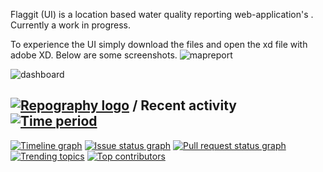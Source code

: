 
Flaggit (UI) is a location based water quality reporting web-application's . Currently a work in progress. 

To experience the UI simply download the files and open the xd file with adobe XD.
Below are some screenshots.
![mapreport](https://user-images.githubusercontent.com/87377676/180489303-a0603311-e52c-4399-ace6-361bac2134c1.png)

![dashboard](https://user-images.githubusercontent.com/87377676/180489322-019de1bb-9400-4139-8551-b8d3221900c9.png)

## [![Repography logo](https://images.repography.com/logo.svg)](https://repography.com) / Recent activity [![Time period](https://images.repography.com/29453079/SUGARXUST/flaggit/recent-activity/e57bf46828e356f39ef741526c185469_badge.svg)](https://repography.com)
[![Timeline graph](https://images.repography.com/29453079/SUGARXUST/flaggit/recent-activity/e57bf46828e356f39ef741526c185469_timeline.svg)](https://github.com/SUGARXUST/flaggit/commits)
[![Issue status graph](https://images.repography.com/29453079/SUGARXUST/flaggit/recent-activity/e57bf46828e356f39ef741526c185469_issues.svg)](https://github.com/SUGARXUST/flaggit/issues)
[![Pull request status graph](https://images.repography.com/29453079/SUGARXUST/flaggit/recent-activity/e57bf46828e356f39ef741526c185469_prs.svg)](https://github.com/SUGARXUST/flaggit/pulls)
[![Trending topics](https://images.repography.com/29453079/SUGARXUST/flaggit/recent-activity/e57bf46828e356f39ef741526c185469_words.svg)](https://github.com/SUGARXUST/flaggit/commits)
[![Top contributors](https://images.repography.com/29453079/SUGARXUST/flaggit/recent-activity/e57bf46828e356f39ef741526c185469_users.svg)](https://github.com/SUGARXUST/flaggit/graphs/contributors)


